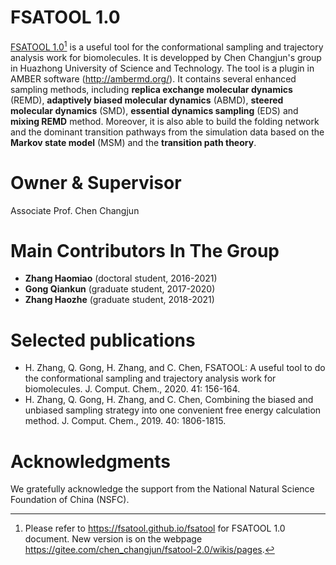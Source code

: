 # FSATOOL 1.0

[FSATOOL 1.0](https://fsatool.github.io/fsatool)[^1] is a useful tool for the conformational sampling and trajectory analysis work for biomolecules. It is developped by Chen Changjun's group in Huazhong University of Science and Technology. The tool is a plugin in AMBER software (<http://ambermd.org/>). It contains several enhanced sampling methods, including **replica exchange molecular dynamics** (REMD), **adaptively biased molecular dynamics** (ABMD), **steered molecular dynamics** (SMD), **essential dynamics sampling** (EDS) and **mixing REMD** method. Moreover, it is also able to build the folding network and the dominant transition pathways from the simulation data based on the **Markov state model** (MSM) and the **transition path theory**.

# Owner & Supervisor
Associate Prof. Chen Changjun

# Main Contributors In The Group
* **Zhang Haomiao** (doctoral student, 2016-2021)
* **Gong Qiankun** (graduate student, 2017-2020)
* **Zhang Haozhe** (graduate student, 2018-2021)

# Selected publications

* H. Zhang, Q. Gong, H. Zhang, and C. Chen, FSATOOL: A useful tool to do the conformational sampling and trajectory analysis work for biomolecules. J. Comput. Chem., 2020. 41: 156-164.
* H. Zhang, Q. Gong, H. Zhang, and C. Chen, Combining the biased and unbiased sampling strategy into one convenient free energy calculation method. J. Comput. Chem., 2019. 40: 1806-1815.

# Acknowledgments 

We gratefully acknowledge the support from the National Natural Science Foundation of China (NSFC). 


[^1]: Please refer to <https://fsatool.github.io/fsatool> for FSATOOL 1.0 document. New version is on the webpage <https://gitee.com/chen_changjun/fsatool-2.0/wikis/pages>.
